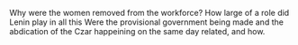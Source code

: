 Why were the women removed from the workforce?
How large of a role did Lenin play in all this
Were the provisional government being made and the abdication of the Czar happeining on the same day related, and how.